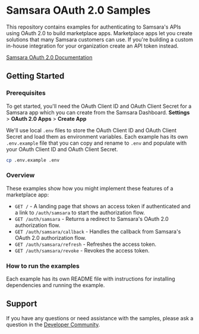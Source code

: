 # Samsara OAuth 2.0 Samples

This repository contains examples for authenticating to Samsara's APIs using OAuth 2.0 to build marketplace apps. Marketplace apps let you create solutions that many Samsara customers can use. If you're building a custom in-house integration for your organization create an API token instead.

[Samsara OAuth 2.0 Documentation](https://developers.samsara.com/docs/oauth-20)

## Getting Started

### Prerequisites

To get started, you'll need the OAuth Client ID and OAuth Client Secret for a Samsara app which you can create from the Samsara Dashboard. **Settings** > **OAuth 2.0 Apps** > **Create App**

We'll use local `.env` files to store the OAuth Client ID and OAuth Client Secret and load them as environment variables. Each example has its own `.env.example` file that you can copy and rename to `.env` and populate with your OAuth Client ID and OAuth Client Secret.

```sh
cp .env.example .env
```

### Overview

These examples show how you might implement these features of a marketplace app:

- `GET /` - A landing page that shows an access token if authenticated and a link to `/auth/samsara` to start the authorization flow.
- `GET /auth/samsara` - Returns a redirect to Samsara's OAuth 2.0 authorization flow.
- `GET /auth/samsara/callback` - Handles the callback from Samsara's OAuth 2.0 authorization flow.
- `GET /auth/samsara/refresh` - Refreshes the access token.
- `GET /auth/samsara/revoke` - Revokes the access token.

### How to run the examples

Each example has its own README file with instructions for installing dependencies and running the example.

## Support

If you have any questions or need assistance with the samples, please ask a question in the [Developer Community](https://developers.samsara.com/discuss).